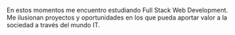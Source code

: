En estos momentos me encuentro estudiando Full Stack Web Development. Me ilusionan proyectos y oportunidades en los que pueda aportar valor a la sociedad a través del mundo IT.

<!---
MatiasBalestra/MatiasBalestra is a ✨ special ✨ repository because its `README.md` (this file) appears on your GitHub profile.
You can click the Preview link to take a look at your changes.
--->
